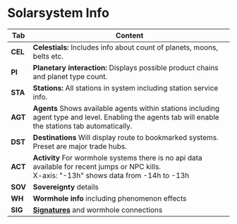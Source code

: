 # Solarsystem Info

| Tab | Content |
|--|--|
| **CEL**| **Celestials:** Includes info about count of planets, moons, belts etc.|
| **PI** | **Planetary interaction:** Displays possible product chains and planet type count. |
| **STA**| **Stations:** All stations in system including station service info.|
| **AGT**| **Agents** Shows available agents within stations including agent type and level. Enabling the agents tab will enable the stations tab automatically.|
| **DST**| **Destinations** Will display route to bookmarked systems. Preset are major trade hubs. |
| **ACT**| **Activity** For wormhole systems there is no api data available for recent jumps or NPC kills.<br>X-axis: "-13h" shows data from -14h to -13h|
| **SOV**| **Sovereignty** details |
| **WH** | **Wormhole info** including phenomenon effects |
| **SIG**| **[Signatures](https://eveeye.readthedocs.io/en/latest/sharing/signatures/)** and wormhole connections |

<!--stackedit_data:
eyJoaXN0b3J5IjpbNTg2MDA0NzkzLC00MzA0OTg3MDEsMTQxMz
I1MjYwMSwtMTM5MTg0NDM5MiwtNzUyNzcwMDU4LC00OTcwODA5
MTFdfQ==
-->